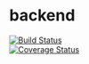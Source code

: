 # backend
[![Build Status](https://travis-ci.org/MosesNwaeze/backend.svg?branch=master)](https://travis-ci.org/MosesNwaeze/backend)       
[![Coverage Status](https://coveralls.io/repos/github/MosesNwaeze/backend/badge.svg?branch=master)](https://coveralls.io/github/MosesNwaeze/backend?branch=master)      

      

